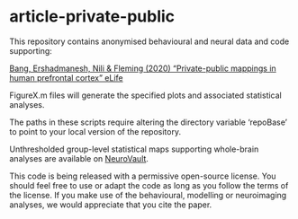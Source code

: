 # article-private-public

This repository contains anonymised behavioural and neural data and code supporting:

<a href="https://elifesciences.org/articles/56477">Bang, Ershadmanesh, Nili & Fleming (2020) “Private-public mappings in human  prefrontal cortex” eLife</a>

FigureX.m files will generate the specified plots and associated statistical analyses.

The paths in these scripts require altering the directory variable ‘repoBase’ to point to your local version of the repository.

Unthresholded group-level statistical maps supporting whole-brain analyses are available on <a href="https://neurovault.org/collections/6782/">NeuroVault</a>.

This code is being released with a permissive open-source license. You should feel free to use or adapt the code as long as you follow the terms of the license. If you make use of the behavioural, modelling or neuroimaging analyses, we would appreciate that you cite the paper.
